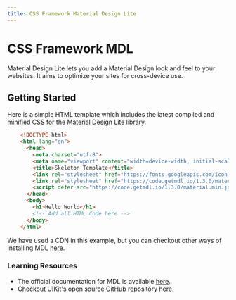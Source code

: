 ```yaml
---
title: CSS Framework Material Design Lite
---
```

# CSS Framework MDL

Material Design Lite lets you add a Material Design look and feel to your websites. It aims to optimize your sites for cross-device use.

## Getting Started

Here is a simple HTML template which includes the latest compiled and minified CSS for the Material Design Lite library.

```html
    <!DOCTYPE html>
    <html lang="en">
      <head>
        <meta charset="utf-8">
        <meta name="viewport" content="width=device-width, initial-scale=1">
        <title>Skeleton Template</title>
        <link rel="stylesheet" href="https://fonts.googleapis.com/icon?family=Material+Icons">
        <link rel="stylesheet" href="https://code.getmdl.io/1.3.0/material.indigo-pink.min.css">
        <script defer src="https://code.getmdl.io/1.3.0/material.min.js"></script>
      </head>
      <body>
        <h1>Hello World</h1>
        <!-- Add all HTML Code here -->
      </body>
    </html>
```

We have used a CDN in this example, but you can checkout other ways of installing MDL <a href='https://getmdl.io/started/index.html' target='_blank' rel='nofollow'>here</a>.

### Learning Resources

* The official documentation for MDL is available <a href='https://getmdl.io/started/index.html' target='_blank' rel='nofollow'>here</a>.
* Checkout UIKit's open source GitHub repository <a href='https://github.com/google/material-design-lite' target='_blank' rel='nofollow'>here</a>.
